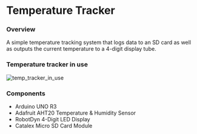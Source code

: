# Temperature Tracker

### Overview

A simple temperature tracking system that logs data to an SD card as well as outputs the current temperature to a 4-digit display tube.

### Temperature tracker in use
![temp_tracker_in_use](https://user-images.githubusercontent.com/22635220/193137930-a9fc4533-7a71-428f-9f82-1cbaba459059.jpeg)

### Components

- Arduino UNO R3
- Adafruit AHT20 Temperature & Humidity Sensor
- RobotDyn 4-Digit LED Display
- Catalex Micro SD Card Module
